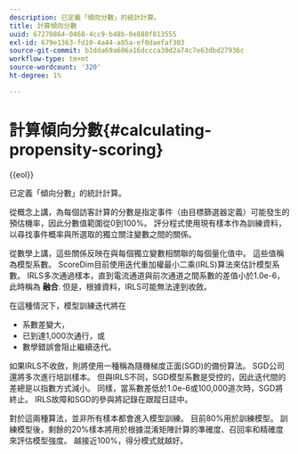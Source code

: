 ```yaml
---
description: 已定義「傾向分數」的統計計算。
title: 計算傾向分數
uuid: 67270864-0468-4cc9-b48b-0e880f813555
exl-id: 679e1363-fd10-4a44-a85a-ef0daefaf303
source-git-commit: b1dda69a606a16dccca30d2a74c7e63dbd27936c
workflow-type: tm+mt
source-wordcount: '320'
ht-degree: 1%

---
```


# 計算傾向分數{#calculating-propensity-scoring}

{{eol}}

已定義「傾向分數」的統計計算。

從概念上講，為每個訪客計算的分數是指定事件（由目標篩選器定義）可能發生的預估機率，因此分數值範圍從0到100%。 評分程式使用現有樣本作為訓練資料，以尋找事件概率與所選取的獨立關注變數之間的關係。

從數學上講，這些關係反映在與每個獨立變數相關聯的每個量化值中。 這些值稱為模型系數。 ScoreDim目前使用迭代重加權最小二乘(IRLS)算法來估計模型系數。 IRLS多次通過樣本，直到電流通道與前次通道之間系數的差值小於1.0e-6，此時稱為 **融合**. 但是，根據資料，IRLS可能無法達到收斂。

在這種情況下，模型訓練迭代將在

* 系數差變大，
* 已到達1,000次通行，或
* 數學錯誤會阻止繼續迭代。

如果IRLS不收斂，則將使用一種稱為隨機梯度正面(SGD)的備份算法。 SGD公司還將多次進行培訓樣本。 但與IRLS不同，SGD模型系數是受控的，因此迭代間的差總是以指數方式減小。 同樣，當系數差低於1.0e-6或100,000道次時，SGD將終止。 IRLS故障和SGD的參與將記錄在跟蹤日誌中。

對於這兩種算法，並非所有樣本都會進入模型訓練。 目前80%用於訓練模型。 訓練模型後，剩餘的20%樣本將用於根據混淆矩陣計算的準確度、召回率和精確度來評估模型強度。 越接近100%，得分模式就越好。
